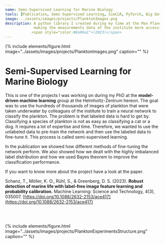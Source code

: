 ```yaml
---
name: Semi-Supervised Learning for Marine Biology
tools: [Publication, Semi-Supervised Learning, SimCLR, PyTorch, Big Data, High Performance Computing]
image: ../assets/images/projects/PlanktonImages.png
description: A python library I created during my time at the Max Planck Institute for Meteorology, with the purpose of 
             making the measurements data of the institute more accessible to the scientists.  
            <span style="color:#8a96a1">(2023)</span>
---
```



{% include elements/figure.html image="../assets/images/projects/PlanktonImages.png" caption="" %}

# Semi-Supervised Learning for Marine Biology



This is one of the projects I was working on during my PhD at the **model-driven machine learning** group at the 
Helmholtz-Zentrum hereon. The goal was to use the hundreds of thousands of images of plankton that were taken underwater 
by colleagues of the institute to train a neural network to classify the plankton. The problem is that labeled data is
hard to get by. Classifying a species of plankton is not as easy as classifying a cat or a dog. It requires a lot of
expertise and time. Therefore, we wanted to use the unlabeled data to pre-train the network and then use the labeled
data to fine-tune it. This process is called semi-supervised learning.

In the publication we showed how different methods of fine-tuning the network perform. We also showed how
we dealt with the highly imbalanced label distribution and how we used Bayes theorem to improve the classification
performance.

If you want to know more about the project have a look at the paper.

Schanz, T., Möller, K. O., Rühl, S., & Greenberg, D. S. (2023). 
**Robust detection of marine life with label-free image feature learning and probability calibration.**
Machine Learning: Science and Technology, 4(3), 035007.
[https://doi.org/10.1088/2632-2153/ace417](https://doi.org/10.1088/2632-2153/ace417)

<br>
<br>

{% include elements/figure.html image="../assets/images/projects/PlanktonExperimentsStructure.png" caption="" %}